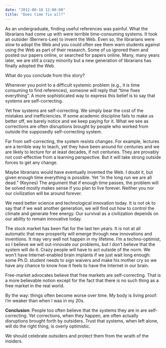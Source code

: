 ```yaml
---
date: "2012-08-18 12:00:00"
title: "Does time fix all?"
---
```




As an undergraduate, finding useful references was painful. What the librarians had come up with were terrible time-consuming systems. It took an outsider (Berners-Lee) to invent the Web. Even so, the librarians were slow to adopt the Web and you could often see them warn students against using the Web as part of their research. Some of us ignored them and posted our papers online, or searched for papers online. Many, many years later, we are still a crazy minority but a new generation of librarians has finally adopted the Web.

What do you conclude from this story?

Whenever you point to a difficult systemic problem (e.g., it is time consuming to find references), someone will reply that &ldquo;time fixes everything&rdquo;. A more sophisticated way to express this belief is to say that systems are self-correcting.

Yet few systems are self-correcting. We simply bear the cost of the mistakes and inefficiencies. If some academic discipline fails to make us better off, we barely notice and we keep paying for it. What we see as corrections are often disruptions brought by people who worked from outside the supposedly self-correcting system.

Far from self-correcting, the system resists changes. For example, lectures are a terrible way to teach, yet they have been around for centuries and we are likely to lecture for at least decades, if not centuries. They are provably not cost-effective from a learning perspective. But it will take strong outside forces to get any change.

Maybe librarians would have eventually invented the Web. I doubt it, but given enough time everything is possible. Yet &ldquo;in the long run we are all dead.&rdquo; (Keynes) The argument that if enough time passes, the problem will be solved mostly makes sense if you plan to live forever. Neither you nor our civilization will be around forever.

We need better science and technological innovation today. It is not ok to say that if we wait another generation, we will find out how to control the climate and generate free energy. Our survival as a civilization depends on our ability to remain innovative today.

The stock market has been flat for the last ten years. It is not at all automatic that new prosperity will emerge through new innovations and inventions. It may very well not happen in my lifetime. I&rsquo;m a techno-optimist, so I believe we will out-innovate our problems, but I don&rsquo;t believe that the system will do it. Crazy people will have to act outside of the norm. We won&rsquo;t have Internet-enabled brain implants if we just wait long enough: some Ph.D. student needs to sign waivers and make his mother cry so we have any chance to know how it feels to have the Internet in our brain.

Free-market advocates believe that free markets are self-correcting. That is a more believable notion except for the fact that there is no such thing as a free market in the real world.

By the way: things often become worse over time. My body is living proof: I&rsquo;m weaker than when I was in my 20s.

__Conclusion__: People too often believe that the systems they are in are self-correcting. Yet corrections, when they happen, are often actually disruptions brought forth by outsiders. Trust that systems, when left alone, will do the right thing, is overly optimistic.

We should celebrate outsiders and protect them from the wrath of the insiders.

